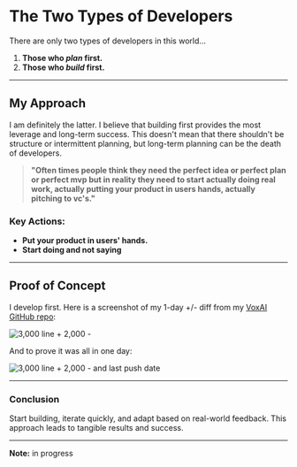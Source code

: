 # The Two Types of Developers

There are only two types of developers in this world...

1. **Those who _plan_ first.**
2. **Those who _build_ first.**

---

## My Approach

I am definitely the latter. I believe that building first provides the most leverage and long-term success. This doesn't mean that there shouldn't be structure or intermittent planning, but long-term planning can be the death of developers.

> **"Often times people think they need the perfect idea or perfect plan or perfect mvp but in reality they need to start actually doing real work, actually putting your product in users hands, actually pitching to vc's."**

### Key Actions:

- **Put your product in users' hands.**
- **Start doing and not saying**

---

## Proof of Concept

I develop first. Here is a screenshot of my 1-day +/- diff from my [VoxAI GitHub repo](https://github.com/aidanandrews22/VoxAI):

![3,000 line + 2,000 -](https://aidanandrews22.github.io/content/images/misc030425/3000linediff.png)

And to prove it was all in one day:

![3,000 line + 2,000 - and last push date](https://aidanandrews22.github.io/content/images/misc030425/3000linediffpush.png)

---

### Conclusion

Start building, iterate quickly, and adapt based on real-world feedback. This approach leads to tangible results and success.

---

**Note:** in progress
